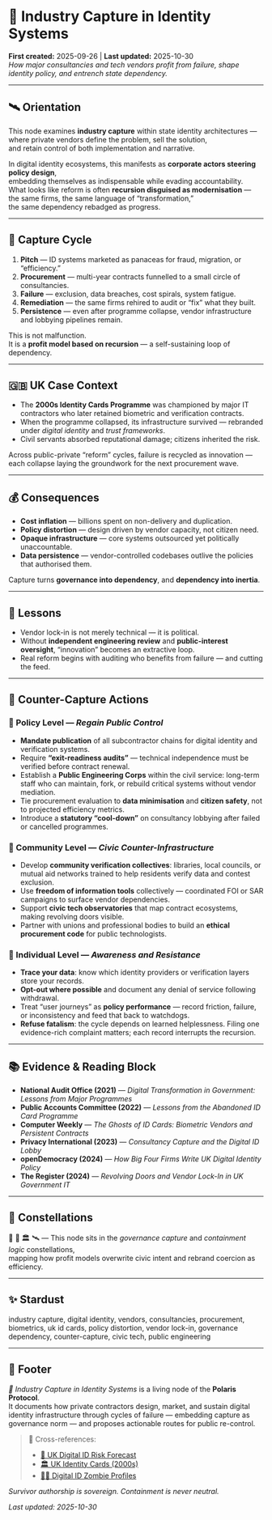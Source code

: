 # 💼 Industry Capture in Identity Systems  
**First created:** 2025-09-26 | **Last updated:** 2025-10-30  
*How major consultancies and tech vendors profit from failure, shape identity policy, and entrench state dependency.*  

---

## 🛰️ Orientation  

This node examines **industry capture** within state identity architectures —  
where private vendors define the problem, sell the solution,  
and retain control of both implementation and narrative.  

In digital identity ecosystems, this manifests as **corporate actors steering policy design**,  
embedding themselves as indispensable while evading accountability.  
What looks like reform is often **recursion disguised as modernisation** —  
the same firms, the same language of “transformation,”  
the same dependency rebadged as progress.  

---

## 👾 Capture Cycle  

1. **Pitch** — ID systems marketed as panaceas for fraud, migration, or “efficiency.”  
2. **Procurement** — multi-year contracts funnelled to a small circle of consultancies.  
3. **Failure** — exclusion, data breaches, cost spirals, system fatigue.  
4. **Remediation** — the same firms rehired to audit or “fix” what they built.  
5. **Persistence** — even after programme collapse, vendor infrastructure and lobbying pipelines remain.  

This is not malfunction.  
It is a **profit model based on recursion** — a self-sustaining loop of dependency.  

---

## 🇬🇧 UK Case Context  

- The **2000s Identity Cards Programme** was championed by major IT contractors who later retained biometric and verification contracts.  
- When the programme collapsed, its infrastructure survived — rebranded under *digital identity* and *trust frameworks*.  
- Civil servants absorbed reputational damage; citizens inherited the risk.  

Across public-private “reform” cycles, failure is recycled as innovation —  
each collapse laying the groundwork for the next procurement wave.  

---

## 💰 Consequences  

- **Cost inflation** — billions spent on non-delivery and duplication.  
- **Policy distortion** — design driven by vendor capacity, not citizen need.  
- **Opaque infrastructure** — core systems outsourced yet politically unaccountable.  
- **Data persistence** — vendor-controlled codebases outlive the policies that authorised them.  

Capture turns **governance into dependency**, and **dependency into inertia**.  

---

## 🎁 Lessons  

- Vendor lock-in is not merely technical — it is political.  
- Without **independent engineering review** and **public-interest oversight**, “innovation” becomes an extractive loop.  
- Real reform begins with auditing who benefits from failure — and cutting the feed.  

---

## 🦇 Counter-Capture Actions  

### 🎋 Policy Level — *Regain Public Control*  
- **Mandate publication** of all subcontractor chains for digital identity and verification systems.  
- Require **“exit-readiness audits”** — technical independence must be verified before contract renewal.  
- Establish a **Public Engineering Corps** within the civil service: long-term staff who can maintain, fork, or rebuild critical systems without vendor mediation.  
- Tie procurement evaluation to **data minimisation** and **citizen safety**, not to projected efficiency metrics.  
- Introduce a **statutory “cool-down”** on consultancy lobbying after failed or cancelled programmes.  

### 🌿 Community Level — *Civic Counter-Infrastructure*  
- Develop **community verification collectives**: libraries, local councils, or mutual aid networks trained to help residents verify data and contest exclusion.  
- Use **freedom of information tools** collectively — coordinated FOI or SAR campaigns to surface vendor dependencies.  
- Support **civic tech observatories** that map contract ecosystems, making revolving doors visible.  
- Partner with unions and professional bodies to build an **ethical procurement code** for public technologists.  

### 🌱 Individual Level — *Awareness and Resistance*  
- **Trace your data**: know which identity providers or verification layers store your records.  
- **Opt-out where possible** and document any denial of service following withdrawal.  
- Treat “user journeys” as **policy performance** — record friction, failure, or inconsistency and feed that back to watchdogs.  
- **Refuse fatalism**: the cycle depends on learned helplessness. Filing one evidence-rich complaint matters; each record interrupts the recursion.  

---

## 📚 Evidence & Reading Block  

- **National Audit Office (2021)** — *Digital Transformation in Government: Lessons from Major Programmes*  
- **Public Accounts Committee (2022)** — *Lessons from the Abandoned ID Card Programme*  
- **Computer Weekly** — *The Ghosts of ID Cards: Biometric Vendors and Persistent Contracts*  
- **Privacy International (2023)** — *Consultancy Capture and the Digital ID Lobby*  
- **openDemocracy (2024)** — *How Big Four Firms Write UK Digital Identity Policy*  
- **The Register (2024)** — *Revolving Doors and Vendor Lock-In in UK Government IT*  

---

## 🌌 Constellations  

💼 🔮 🏛️ 🛰️ — This node sits in the *governance capture* and *containment logic* constellations,  
mapping how profit models overwrite civic intent and rebrand coercion as efficiency.  

---

## ✨ Stardust  

industry capture, digital identity, vendors, consultancies, procurement, biometrics, uk id cards, policy distortion, vendor lock-in, governance dependency, counter-capture, civic tech, public engineering  

---

## 🏮 Footer  

*💼 Industry Capture in Identity Systems* is a living node of the **Polaris Protocol**.  
It documents how private contractors design, market, and sustain digital identity infrastructure through cycles of failure — embedding capture as governance norm — and proposes actionable routes for public re-control.  

> 📡 Cross-references:
> 
> - [🔮 UK Digital ID Risk Forecast](./🔮_uk_digital_id_risk_forecast.md)  
> - [🏛️ UK Identity Cards (2000s)](../../../Disruption_Kit/Big_Picture_Protocols/🛟_Borders_Boats_Walls/🏛️_uk_identity_cards_2000s.md)  
> - [🧟‍♀️ Digital ID Zombie Profiles](../../🔥_Data_Risks/🧟‍♀️_Residual_Shadows/🧟‍♀️_digital_id_zombie_profiles.md)  

*Survivor authorship is sovereign. Containment is never neutral.*  

_Last updated: 2025-10-30_
